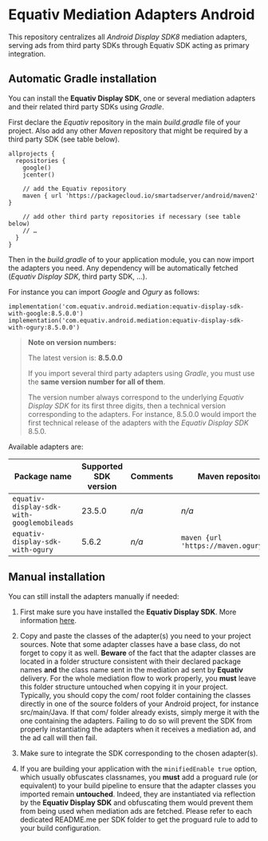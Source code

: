 # Equativ Mediation Adapters Android

This repository centralizes all _Android Display SDK8_ mediation adapters, serving ads from third party SDKs through Equativ SDK acting as primary integration.

## Automatic Gradle installation

You can install the __Equativ Display SDK__, one or several mediation adapters and their related third party SDKs using _Gradle_.

First declare the _Equativ_ repository in the main _build.gradle_ file of your project. Also add any other _Maven_ repository that might be required by a third party SDK (see table below).

    allprojects {
      repositories {
        google()
        jcenter()

        // add the Equativ repository
        maven { url 'https://packagecloud.io/smartadserver/android/maven2' }

        // add other third party repositories if necessary (see table below)
        // …
      }
    }

Then in the _build.gradle_ of to your application module, you can now import the adapters you need. Any dependency will be automatically fetched (_Equativ Display SDK_, third party SDK, …).

For instance you can import _Google_ and _Ogury_ as follows:

    implementation('com.equativ.android.mediation:equativ-display-sdk-with-google:8.5.0.0')
    implementation('com.equativ.android.mediation:equativ-display-sdk-with-ogury:8.5.0.0')

> **Note on version numbers:**
>
> The latest version is: **8.5.0.0**
>
> If you import several third party adapters using _Gradle_, you must use the **same version number for all of them**.
>
> The version number always correspond to the underlying _Equativ Display SDK_ for its first three digits, then a technical version corresponding to the adapters.
> For instance, 8.5.0.0 would import the first technical release of the adapters with the _Equativ Display SDK_ 8.5.0.

Available adapters are:

| Package name | Supported SDK version | Comments | Maven repository |
| ------------ | --------------------- | -------- | ---------------- |
| ```equativ-display-sdk-with-googlemobileads``` | 23.5.0 | _n/a_ | _n/a_ |
| ```equativ-display-sdk-with-ogury``` | 5.6.2 | _n/a_ | ```maven {url 'https://maven.ogury.co'}``` |


## Manual installation

You can still install the adapters manually if needed:

1. First make sure you have installed the __Equativ Display SDK__. More information [here](http://documentation.smartadserver.com/DisplaySDK8/android/gettingstarted.html).

2. Copy and paste the classes of the adapter(s) you need to your project sources. Note that some adapter classes have a base class, do not forget to copy it as well. __Beware__ of the fact that the adapter classes are located in a folder structure consistent with their declared package names __and__ the class name sent in the mediation ad sent by __Equativ__ delivery. For the whole mediation flow to work properly, you __must__ leave this folder structure untouched when copying it in your project. Typically, you should copy the com/ root folder containing the classes directly in one of the source folders of your Android project, for instance src/main/Java. If that com/ folder already exists, simply merge it with the one containing the adapters. Failing to do so will prevent the SDK from properly instantiating the adapters when it receives a mediation ad, and the ad call will then fail.

3. Make sure to integrate the SDK corresponding to the chosen adapter(s).

4. If you are building your application with the ```minifiedEnable true``` option, which usually obfuscates classnames, you __must__ add a proguard rule (or equivalent) to your build pipeline to ensure that the adapter classes you imported remain __untouched__. Indeed, they are instantiated via reflection by the __Equativ Display SDK__ and obfuscating them would prevent them from being used when mediation ads are fetched.
Please refer to each dedicated README.me per SDK folder to get the proguard rule to add to your build configuration.
